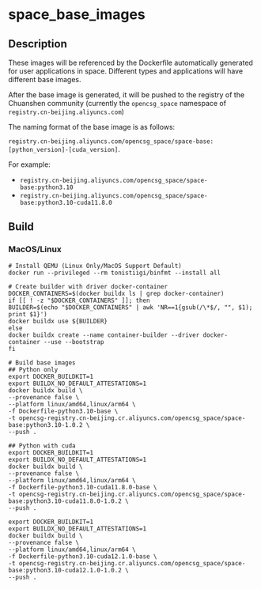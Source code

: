 # space_base_images

## Description
These images will be referenced by the Dockerfile automatically generated for user applications in space. Different types and applications will have different base images.

After the base image is generated, it will be pushed to the registry of the Chuanshen community (currently the `opencsg_space` namespace of `registry.cn-beijing.aliyuncs.com`)

The naming format of the base image is as follows:

`registry.cn-beijing.aliyuncs.com/opencsg_space/space-base:[python_version]-[cuda_version]`.

For example:
- `registry.cn-beijing.aliyuncs.com/opencsg_space/space-base:python3.10`
- `registry.cn-beijing.aliyuncs.com/opencsg_space/space-base:python3.10-cuda11.8.0`

## Build

### MacOS/Linux

```shell
# Install QEMU (Linux Only/MacOS Support Default)
docker run --privileged --rm tonistiigi/binfmt --install all

# Create builder with driver docker-container
DOCKER_CONTAINERS=$(docker buildx ls | grep docker-container)
if [[ ! -z "$DOCKER_CONTAINERS" ]]; then
BUILDER=$(echo "$DOCKER_CONTAINERS" | awk 'NR==1{gsub(/\*$/, "", $1); print $1}')
docker buildx use ${BUILDER}
else
docker buildx create --name container-builder --driver docker-container --use --bootstrap
fi

# Build base images
## Python only
export DOCKER_BUILDKIT=1
export BUILDX_NO_DEFAULT_ATTESTATIONS=1
docker buildx build \ 
--provenance false \ 
--platform linux/amd64,linux/arm64 \ 
-f Dockerfile-python3.10-base \ 
-t opencsg-registry.cn-beijing.cr.aliyuncs.com/opencsg_space/space-base:python3.10-1.0.2 \ 
--push .

## Python with cuda
export DOCKER_BUILDKIT=1
export BUILDX_NO_DEFAULT_ATTESTATIONS=1
docker buildx build \ 
--provenance false \ 
--platform linux/amd64,linux/arm64 \ 
-f Dockerfile-python3.10-cuda11.8.0-base \ 
-t opencsg-registry.cn-beijing.cr.aliyuncs.com/opencsg_space/space-base:python3.10-cuda11.8.0-1.0.2 \ 
--push .

export DOCKER_BUILDKIT=1
export BUILDX_NO_DEFAULT_ATTESTATIONS=1
docker buildx build \ 
--provenance false \ 
--platform linux/amd64,linux/arm64 \ 
-f Dockerfile-python3.10-cuda12.1.0-base \ 
-t opencsg-registry.cn-beijing.cr.aliyuncs.com/opencsg_space/space-base:python3.10-cuda12.1.0-1.0.2 \ 
--push .
```